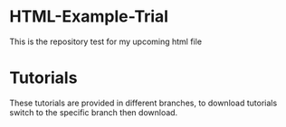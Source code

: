 # HTML-Example-Trial
This is the repository test for my upcoming html file
# Tutorials
These tutorials are provided in different branches, to download tutorials switch to the specific branch then download.
